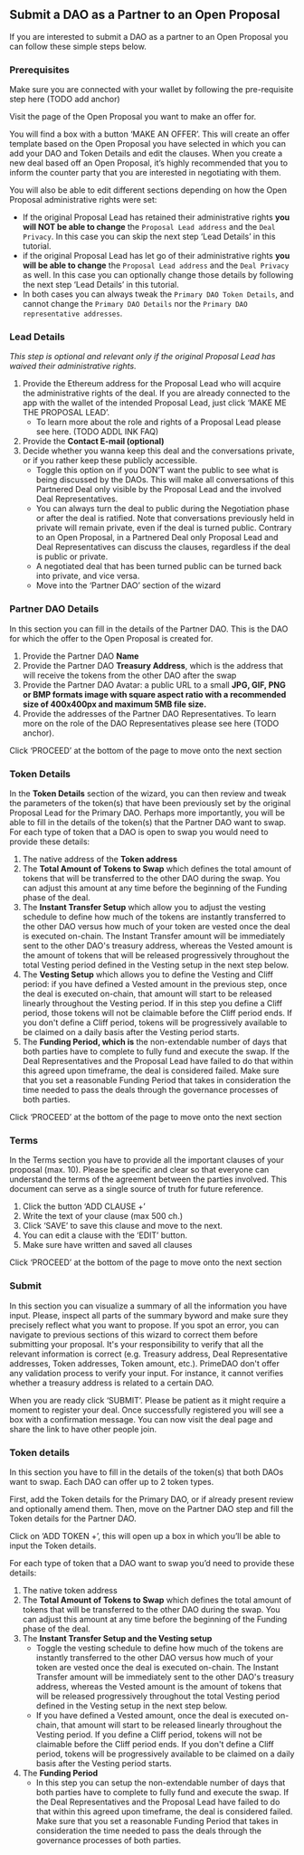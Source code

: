 ## Submit a DAO as a Partner to an Open Proposal

If you are interested to submit a DAO as a partner to an Open Proposal you can follow these simple steps below.

### Prerequisites

Make sure you are connected with your wallet by following the pre-requisite step here (TODO add anchor)

Visit the page of the Open Proposal you want to make an offer for.

You will find a box with a button ‘MAKE AN OFFER’.  This will create an offer template based on the Open Proposal you have selected in which you can add your DAO and Token Details and edit the clauses. When you create a new deal based off an Open Proposal, it’s highly recommended that you to inform the counter party that you are interested in negotiating with them.

You will also be able to edit different sections depending on how the Open Proposal administrative rights were set:

- If the original Proposal Lead has retained their administrative rights **you will NOT be able to change** the `Proposal Lead address` and the `Deal Privacy`. In this case you can skip the next step ‘Lead Details’ in this tutorial.
- if the original Proposal Lead has let go of their administrative rights **you will be able to change** the `Proposal Lead address` and the `Deal Privacy` as well. In this case you can optionally change those details by following the next step ‘Lead Details’ in this tutorial.
- In both cases you can always tweak the `Primary DAO Token Details`, and cannot change the `Primary DAO Details` nor the `Primary DAO representative addresses`.

### Lead Details

*This step is optional and relevant only if the original Proposal Lead has waived their administrative rights.*

1. Provide the Ethereum address for the Proposal Lead who will acquire the administrative rights of the deal. If you are already connected to the app with the wallet of the intended Proposal Lead, just click ‘MAKE ME THE PROPOSAL LEAD’. 
    - To learn more about the role and rights of a Proposal Lead please see here. (TODO ADDL INK FAQ)
2. Provide the **Contact E-mail (optional)**
3. Decide whether you wanna keep this deal and the conversations private, or if you rather keep these publicly accessible.
    - Toggle this option on if you DON’T want the public to see what is being discussed by the DAOs. This will make all conversations of this Partnered Deal only visible by the Proposal Lead and the involved Deal Representatives.
    - You can always turn the deal to public during the Negotiation phase or after the deal is ratified. Note that conversations previously held in private will remain private, even if the deal is turned public. Contrary to an Open Proposal, in a Partnered Deal only Proposal Lead and Deal Representatives can discuss the clauses, regardless if the deal is public or private.
    - A negotiated deal that has been turned public can be turned back into private, and vice versa.
    - Move into the ‘Partner DAO’ section of the wizard

### Partner DAO Details

In this section you can fill in the details of the Partner DAO. This is the DAO for which the offer to the Open Proposal is created for.

1. Provide the Partner DAO **Name**
2. Provide the Partner DAO **Treasury Address**, which is the address that will receive the tokens from the other DAO after the swap
3. Provide the Partner DAO Avatar: a public URL to a small **JPG, GIF, PNG or BMP formats image with square aspect ratio with a recommended size of 400x400px and maximum 5MB file size.**
4. Provide the addresses of the Partner DAO Representatives. To learn more on the role of the DAO Representatives please see here (TODO anchor). 

Click ‘PROCEED’ at the bottom of the page to move onto the next section

### Token Details

In the **Token Details** section of the wizard, you can then review and tweak the parameters of the token(s) that have been previously set by the original Proposal Lead for the Primary DAO. Perhaps more importantly, you will be able to fill in the details of the token(s) that the Partner DAO want to swap. For each type of token that a DAO is open to swap you would need to provide these details:

1. The native address of the **Token address**
2. The **Total Amount of Tokens to Swap** which defines the total amount of tokens that will be transferred to the other DAO during the swap. You can adjust this amount at any time before the beginning of the Funding phase of the deal.
3. The **Instant Transfer Setup** which allow you to adjust the vesting schedule to define how much of the tokens are instantly transferred to the other DAO versus how much of your token are vested once the deal is executed on-chain. The Instant Transfer amount will be immediately sent to the other DAO's treasury address, whereas the Vested amount is the amount of tokens that will be released progressively throughout the total Vesting period defined in the Vesting setup in the next step below.
4. The **Vesting Setup** which allows you to define the Vesting and Cliff period: if you have defined a Vested amount in the previous step, once the deal is executed on-chain, that amount will start to be released linearly throughout the Vesting period. If in this step you define a Cliff period, those tokens will not be claimable before the Cliff period ends. If you don't define a Cliff period, tokens will be progressively available to be claimed on a daily basis after the Vesting period starts.
5. The **Funding Period, which is** the non-extendable number of days that both parties have to complete to fully fund and execute the swap. If the Deal Representatives and the Proposal Lead have failed to do that within this agreed upon timeframe, the deal is considered failed. Make sure that you set a reasonable Funding Period that takes in consideration the time needed to pass the deals through the governance processes of both parties.

Click ‘PROCEED’ at the bottom of the page to move onto the next section

### Terms

In the Terms section you have to provide all the important clauses of your proposal (max. 10). Please be specific and clear so that everyone can understand the terms of the agreement between the parties involved. This document can serve as a single source of truth for future reference.

1. Click the button ‘ADD CLAUSE +’
2. Write the text of your clause (max 500 ch.)
3. Click ‘SAVE’ to save this clause and move to the next.
4. You can edit a clause with the ‘EDIT’ button.
5. Make sure have written and saved all clauses

Click ‘PROCEED’ at the bottom of the page to move onto the next section

### Submit

In this section you can visualize a summary of all the information you have input. Please, inspect all parts of the summary byword and make sure they precisely reflect what you want to propose. If you spot an error, you can navigate to previous sections of this wizard to correct them before submitting your proposal. It's your responsibility to verify that all the relevant information is correct (e.g. Treasury address, Deal Representative addresses, Token addresses, Token amount, etc.). PrimeDAO don't offer any validation process to verify your input. For instance, it cannot verifies whether a treasury address is related to a certain DAO. 

When you are ready click ‘SUBMIT’. Please be patient as it might require a moment to register your deal. Once successfully registered you will see a box with a confirmation message. You can now visit the deal page and share the link to have other people join.

### Token details

In this section you have to fill in the details of the token(s) that both DAOs want to swap. Each DAO can offer up to 2 token types.

First, add the Token details for the Primary DAO, or if already present review and optionally amend them. Then, move on the Partner DAO step and fill the Token details for the Partner DAO. 

Click on ‘ADD TOKEN +’, this will open up a box in which you’ll be able to input the Token details.

For each type of token that a DAO want to swap you’d need to provide these details:

1. The native token address
2. The **Total Amount of Tokens to Swap** which defines the total amount of tokens that will be transferred to the other DAO during the swap. You can adjust this amount at any time before the beginning of the Funding phase of the deal.
3. The **Instant Transfer Setup and the Vesting setup**
    - Toggle the vesting schedule to define how much of the tokens are instantly transferred to the other DAO versus how much of your token are vested once the deal is executed on-chain. The Instant Transfer amount will be immediately sent to the other DAO's treasury address, whereas the Vested amount is the amount of tokens that will be released progressively throughout the total Vesting period defined in the Vesting setup in the next step below.
    - If you have defined a Vested amount, once the deal is executed on-chain, that amount will start to be released linearly throughout the Vesting period. If you define a Cliff period, tokens will not be claimable before the Cliff period ends. If you don't define a Cliff period, tokens will be progressively available to be claimed on a daily basis after the Vesting period starts.
4. The **Funding Period**
    - In this step you can setup the non-extendable number of days that both parties have to complete to fully fund and execute the swap. If the Deal Representatives and the Proposal Lead have failed to do that within this agreed upon timeframe, the deal is considered failed. Make sure that you set a reasonable Funding Period that takes in consideration the time needed to pass the deals through the governance processes of both parties.